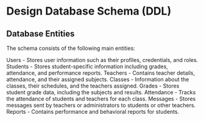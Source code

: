 # Design Database Schema (DDL)

## Database Entities

The schema consists of the following main entities:

Users - Stores user information such as their profiles, credentials, and roles.
Students - Stores student-specific information including grades, attendance, and performance reports.
Teachers - Contains teacher details, attendance, and their assigned subjects.
Classes - Information about the classes, their schedules, and the teachers assigned.
Grades - Stores student grade data, including the subjects and results.
Attendance - Tracks the attendance of students and teachers for each class.
Messages - Stores messages sent by teachers or administrators to students or other teachers.
Reports - Contains performance and behavioral reports for students.
